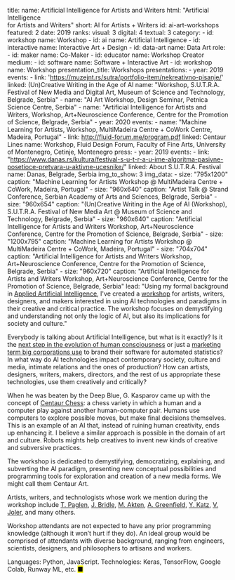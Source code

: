 title: 
    name: Artificial Intelligence for Artists and Writers
    html: "Artificial Intelligence<br>for Artists and Writers"
    short: AI for Artists + Writers
id: ai-art-workshops
featured: 2
date: 2019
ranks:
    visual: 3
    digital: 4
    textual: 3
category: 
    - id: workshop
      name: Workshop
    - id: ai
      name: Artificial Intelligence
    - id: interactive
      name: Interactive Art + Design
    - id: data-art
      name: Data Art
role:
    - id: maker
      name: Co-Maker
    - id: educator
      name: Workshop Creator
medium:
    - id: software
      name: Software + Interactive Art
    - id: workshop
      name: Workshop
presentation_title: Workshops
presentations:
    - year: 2019
      events:
        - link: 'https://muzejnt.rs/sutra/portfolio-item/nekreativno-pisanje/'
          linked: (Un)Creative Writing in the Age of AI
          name: "Workshop, S.U.T.R.A. Festival of New Media and Digital Art, Museum of Science and Technology, Belgrade, Serbia"
        - name: "<span class='italic-style'>AI Art Workshop</span>, Design Seminar, Petnica Science Centre, Serbia"
        - name: "<span class='italic-style'>Artificial Intelligence for Artists and Writers</span>, Workshop, Art+Neuroscience Conference, Centre for the Promotion of Science, Belgrade, Serbia"
    - year: 2020
      events:
        - name: "<span class='italic-style'>Machine Learning for Artists</span>, Workshop, MultiMadeira Centre + CoWork Centre, Madeira, Portugal"
        - link: http://fluid-forum.me/program.pdf
          linked: Centaur Lines
          name: Workshop, Fluid Design Forum, Faculty of Fine Arts, University of Montenegro, Cetinje, Montenegro
press:
    - year: 2019
      events:
        - link: "https://www.danas.rs/kultura/festival-s-u-t-r-a-u-ime-algoritma-pasivne-posetioce-pretvara-u-aktivne-ucesnike/"
          linked: About S.U.T.R.A. Festival
          name: Danas, Belgrade, Serbia
img_to_show: 3
img_data:
    - size: "795x1200"
      caption: "Machine Learning for Artists Workshop @ MultiMadeira Centre + CoWork, Madeira, Portugal"
    - size: "960x640"
      caption: "Artist Talk @ Strand Conference, Serbian Academy of Arts and Sciences, Belgrade, Serbia"
    - size: "960x654"
      caption: "(Un)Creative Writing in the Age of AI (Workshop), S.U.T.R.A. Festival of New Media Art @ Museum of Science and Technology, Belgrade, Serbia"
    - size: "960x640"
      caption: "Artificial Intelligence for Artists and Writers Workshop, Art+Neuroscience Conference, Centre for the Promotion of Science, Belgrade, Serbia"
    - size: "1200x795"
      caption: "Machine Learning for Artists Workshop @ MultiMadeira Centre + CoWork, Madeira, Portugal" 
    - size: "704x704"
      caption: "Artificial Intelligence for Artists and Writers Workshop, Art+Neuroscience Conference, Centre for the Promotion of Science, Belgrade, Serbia"
    - size: "960x720"
      caption: "Artificial Intelligence for Artists and Writers Workshop, Art+Neuroscience Conference, Centre for the Promotion of Science, Belgrade, Serbia"
lead: "Using my formal background in <a href='/work/projects/category/ai'>Applied Artificial Intelligence</a>, I've created a <a href='/work/projects/category/workshop'>workshop</a> for artists, writers, designers, and makers interested in using AI technologies and paradigms in their creative and critical practice. The workshop focuses on demystifying and understanding not only the logic of AI, but also its implications for society and culture."

Everybody is talking about Artificial Intelligence, but what is it exactly? Is it the <a href='https://en.wikipedia.org/wiki/Philosophy_of_artificial_intelligence' target='_blank'>next step in the evolution of human consciousness</a> or just a <a href='https://papers.ssrn.com/sol3/papers.cfm?abstract_id=3078224' target='_blank'>marketing term big corporations use</a> to brand their software for automated statistics? In what way do AI technologies impact contemporary society, culture and media, intimate relations and the ones of production? How can artists, designers, writers, makers, directors, and the rest of us appropriate these technologies, use them creatively and critically?

When he was beaten by the Deep Blue, G. Kasparov came up with the concept of <a href='https://en.wikipedia.org/wiki/Advanced_chess' target='_blank'>Centaur Chess</a>: a chess variety in which a human and a computer play against another human-computer pair. Humans use computers to explore possible moves, but make final decisions themselves. This is an example of an AI that, instead of ruining human creativity, ends up enhancing it. I believe a similar approach is possible in the domain of art and culture. Robots mights help creatives to invent new kinds of creative and subversive practices.

The workshop is dedicated to demystifying, democratizing, explaining, and subverting the AI paradigm, presenting new conceptual possibilities and programming tools for exploration and creation of a new media forms. We might call them Centaur Art.

Artists, writers, and technologists whose work we mention during the workshop include <a href='http://www.paglen.com/' target='_blank'>T. Paglen</a>, <a href='http://jamesbridle.com/' target='_blank'>J. Bridle</a>, <a href='http://www.memo.tv/works/' target='_blank'>M. Akten</a>, <a href='https://www.versobooks.com/books/2742-radical-technologies' target='_blank'>A. Greenfield</a>, <a href='https://yarden.github.io/' target='_blank'>Y. Katz</a>, <a href='https://anatomyof.ai/' target='_blank'>V. Joler</a>, and many others.  

Workshop attendants are not expected to have any prior programming knowledge (although it won’t hurt if they do). An ideal group would be comprised of attendants with diverse background, ranging from engineers, scientists, designers, and philosophers to artisans and workers.

Languages: Python, JavaScript.
Technologies: Keras, TensorFlow, Google Colab, Runway ML, etc. <mark>&#9632;</mark>